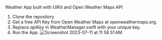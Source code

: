 Weather App built with UIKit and Open Weather Maps API 

1. Clone the repository
2. Get a free API Key from Open Weather Maps at openweathermaps.org.
3. Replace *apiKey* in WeatherManager.swift with your unique key.
4. Run the App.
![Screenshot 2023-07-11 at 11 58 51 AM](https://github.com/znaing/clima/assets/33110652/61e4e28a-33ec-4355-ad76-de5af4540b95)
